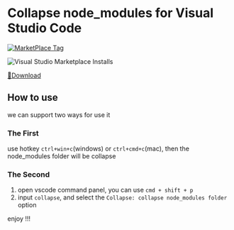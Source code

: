 # Collapse node_modules for Visual Studio Code

[![MarketPlace Tag](https://vsmarketplacebadge.apphb.com/version-short/phobal.vscode-collapse-node-modules.svg)](https://vsmarketplacebadge.apphb.com/version-short/phobal.vscode-collapse-node-modules.svg)

![Visual Studio Marketplace Installs](https://img.shields.io/visual-studio-marketplace/azure-devops/installs/total/phobal.vscode-collapse-node-modules?style=plastic)

[🔽Download](https://marketplace.visualstudio.com/items?itemName=phobal.vscode-collapse-node-modules)
## How to use

we can support two ways for use it

### The First

use hotkey `ctrl+win+c`(windows) or `ctrl+cmd+c`(mac), then the node_modules folder will be collapse

### The Second

1. open vscode command panel, you can use `cmd + shift + p`  
2. input `collapse`, and select the `Collapse: collapse node_modules folder` option

enjoy !!!

